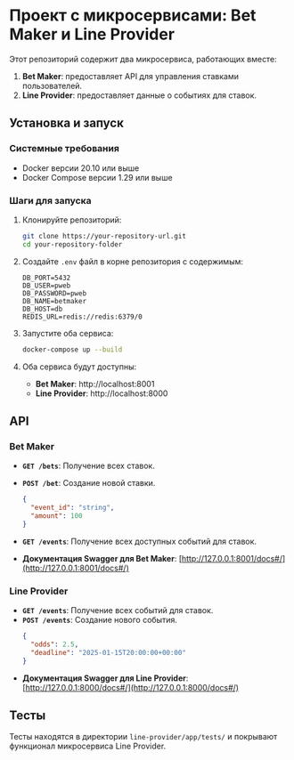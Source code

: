 
# Проект с микросервисами: Bet Maker и Line Provider

Этот репозиторий содержит два микросервиса, работающих вместе:
1. **Bet Maker**: предоставляет API для управления ставками пользователей.
2. **Line Provider**: предоставляет данные о событиях для ставок.

## Установка и запуск

### Системные требования
- Docker версии 20.10 или выше
- Docker Compose версии 1.29 или выше

### Шаги для запуска

1. Клонируйте репозиторий:
   ```bash
   git clone https://your-repository-url.git
   cd your-repository-folder
   ```

2. Создайте `.env` файл в корне репозитория с содержимым:
   ```env
   DB_PORT=5432
   DB_USER=pweb
   DB_PASSWORD=pweb
   DB_NAME=betmaker
   DB_HOST=db
   REDIS_URL=redis://redis:6379/0

   ```

3. Запустите оба сервиса:
   ```bash
   docker-compose up --build
   ```

4. Оба сервиса будут доступны:
   - **Bet Maker**: http://localhost:8001
   - **Line Provider**: http://localhost:8000

## API

### Bet Maker
- **`GET /bets`**: Получение всех ставок.
- **`POST /bet`**: Создание новой ставки.
  ```json
  {
    "event_id": "string",
    "amount": 100
  }
  ```
- **`GET /events`**: Получение всех доступных событий для ставок.

- **Документация Swagger для Bet Maker**: [http://127.0.0.1:8001/docs#/](http://127.0.0.1:8001/docs#/)

### Line Provider
- **`GET /events`**: Получение всех событий для ставок.
- **`POST /events`**: Создание нового события.
  ```json
  {
    "odds": 2.5,
    "deadline": "2025-01-15T20:00:00+00:00"
  }
  ```
- **Документация Swagger для Line Provider**: [http://127.0.0.1:8000/docs#/](http://127.0.0.1:8000/docs#/)

## Тесты

Тесты находятся в директории `line-provider/app/tests/` и покрывают функционал микросервиса Line Provider.
